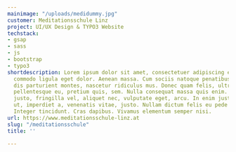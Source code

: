 ```yaml
---
mainimage: "/uploads/medidummy.jpg"
customer: Meditationsschule Linz
project: UI/UX Design & TYPO3 Website
techstack:
- gsap
- sass
- js
- bootstrap
- typo3
shortdescription: Lorem ipsum dolor sit amet, consectetuer adipiscing elit. Aenean
  commodo ligula eget dolor. Aenean massa. Cum sociis natoque penatibus et magnis
  dis parturient montes, nascetur ridiculus mus. Donec quam felis, ultricies nec,
  pellentesque eu, pretium quis, sem. Nulla consequat massa quis enim. Donec pede
  justo, fringilla vel, aliquet nec, vulputate eget, arcu. In enim justo, rhoncus
  ut, imperdiet a, venenatis vitae, justo. Nullam dictum felis eu pede mollis pretium.
  Integer tincidunt. Cras dapibus. Vivamus elementum semper nisi.
url: https://www.meditationsschule-linz.at
slug: "/meditationsschule"
title: ''

---
```


